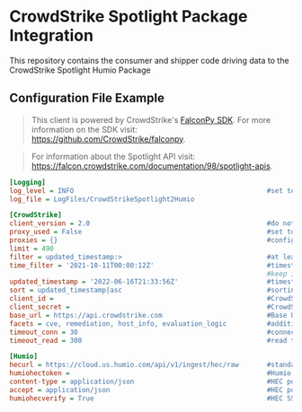 # CrowdStrike Spotlight Package Integration
This repository contains the consumer and shipper code driving data to the CrowdStrike Spotlight Humio Package

## Configuration File Example
> This client is powered by CrowdStrike's [FalconPy SDK](https://github.com/CrowdStrike/falconpy).
> For more information on the SDK visit: https://github.com/CrowdStrike/falconpy.

> For information about the Spotlight API visit: https://falcon.crowdstrike.com/documentation/98/spotlight-apis.

```ini
[Logging]
log_level = INFO                                                #set to debug for troubleshooting                                            
log_file = LogFiles/CrowdStrikeSpotlight2Humio

[CrowdStrike]
client_version = 2.0                                            #do not alter
proxy_used = False                                              #set to True for proxy usage
proxies = {}                                                    #configure with proper python proxy syntax
limit = 490
filter = updated_timestamp:>                                    #at least 1 filter must be set, updated_timestamp is the best timestamp to use
time_filter = '2021-10-11T00:00:12Z'                            #timestamp to start from, must be enclosed in single quotes
                                                                #keep in mind the retention policy for Humio when setting this as older data will not be retained
updated_timestamp = '2022-06-16T21:33:56Z'                      #timestamp populated by client for follow on queries, no not populate/modify
sort = updated_timestamp|asc                                    #sorting logic, recommended this not be modified
client_id =                                                     #CrowdStrike ClientID for API access
client_secret =                                                 #CrowdStrike Secret for API access
base_url = https://api.crowdstrike.com                          #Base URL for CrowdStrike Falcon Instance, adjust for proper cloud 
facets = cve, remediation, host_info, evaluation_logic          #additional data collection with optional facets
timeout_conn = 30                                               #connection timeout
timeout_read = 300                                              #read timeout

[Humio]
hecurl = https://cloud.us.humio.com/api/v1/ingest/hec/raw       #standard Humio Cloud HEC URL, adjust as needed
humiohectoken =                                                 #Humio HEC token
content-type = application/json                                 #HEC post header setting, do not modify
accept = application/json                                       #HEC post header setting, do not modify
humiohecverify = True                                           #HEC SSL verify setting, modified only if needed
```
